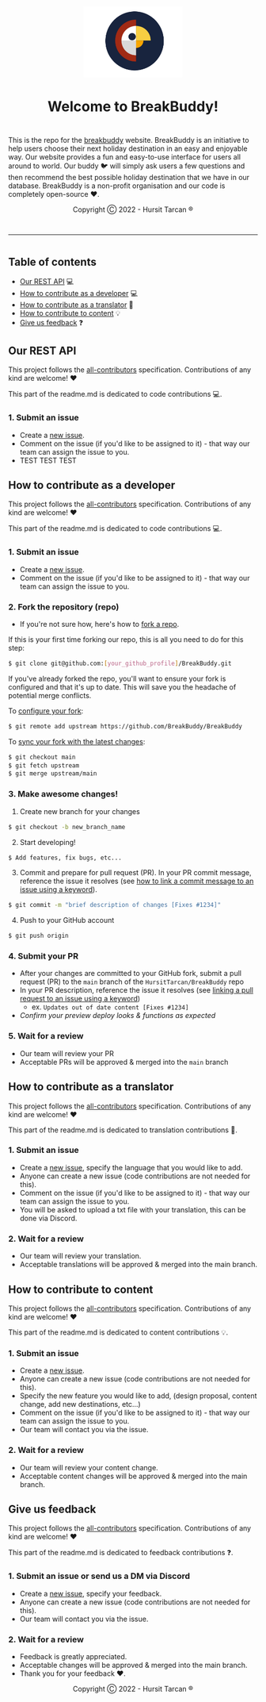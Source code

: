 <div align="center" style="margin-top: 1em; margin-bottom: 3em;">
  <a href="https://ethereum.org"><img alt="BreakBuddy logo" src="./docs/logo.png" alt="ethereum.org" width="200"></a>
  <h1>Welcome to BreakBuddy!</h1>
</div>

This is the repo for the [breakbuddy](https://breakbuddy.be) website. BreakBuddy is an initiative to help users choose their next holiday destination in an easy and enjoyable way. Our website provides a fun and easy-to-use interface for users all around to world. Our buddy :bird: will simply ask users a few questions and then recommend the best possible holiday destination that we have in our database. BreakBuddy is a non-profit organisation and our code is completely open-source :heart:.

<div align="center" style="margin-top: 1em; margin-bottom: 3em;">
  Copyright Ⓒ 2022 - Hursit Tarcan ®
</div>

<hr style="margin-top: 3em; margin-bottom: 3em;">

## Table of contents

- [Our REST API](#Our-REST-API) :computer:
- [How to contribute as a developer](#how-to-contribute-as-a-developer) :computer:
- [How to contribute as a translator](#how-to-contribute-as-a-translator) :pencil:
- [How to contribute to content](#how-to-contribute-to-content) :bulb:
- [Give us feedback](#Give-us-feedback) :question:

## Our REST API

This project follows the [all-contributors](https://allcontributors.org/docs/en/overview) specification. Contributions of any kind are welcome! :heart:

This part of the readme.md is dedicated to code contributions 💻.

### 1. Submit an issue

- Create a [new issue](https://github.com/HUrsitTarcan/BreakBuddy/issues/new/choose).
- Comment on the issue (if you'd like to be assigned to it) - that way our team can assign the issue to you.
- TEST TEST TEST 

## How to contribute as a developer

This project follows the [all-contributors](https://allcontributors.org/docs/en/overview) specification. Contributions of any kind are welcome! :heart:

This part of the readme.md is dedicated to code contributions 💻.

### 1. Submit an issue

- Create a [new issue](https://github.com/HUrsitTarcan/BreakBuddy/issues/new/choose).
- Comment on the issue (if you'd like to be assigned to it) - that way our team can assign the issue to you.

### 2. Fork the repository (repo)

- If you're not sure how, here's how to [fork a repo](https://help.github.com/en/articles/fork-a-repo).

If this is your first time forking our repo, this is all you need to do for this step:

```sh
$ git clone git@github.com:[your_github_profile]/BreakBuddy.git
```
If you've already forked the repo, you'll want to ensure your fork is configured and that it's up to date. This will save you the headache of potential merge conflicts.

To [configure your fork](https://docs.github.com/en/github/collaborating-with-issues-and-pull-requests/configuring-a-remote-for-a-fork):

```sh
$ git remote add upstream https://github.com/BreakBuddy/BreakBuddy
```

To [sync your fork with the latest changes](https://docs.github.com/en/github/collaborating-with-issues-and-pull-requests/syncing-a-fork):

```sh
$ git checkout main
$ git fetch upstream
$ git merge upstream/main
```
### 3. Make awesome changes!

1. Create new branch for your changes

```sh
$ git checkout -b new_branch_name
```

2. Start developing!

```sh
$ Add features, fix bugs, etc... 
```

3. Commit and prepare for pull request (PR). In your PR commit message, reference the issue it resolves (see [how to link a commit message to an issue using a keyword](https://docs.github.com/en/free-pro-team@latest/github/managing-your-work-on-github/linking-a-pull-request-to-an-issue#linking-a-pull-request-to-an-issue-using-a-keyword)).

```sh
$ git commit -m "brief description of changes [Fixes #1234]"
```

4. Push to your GitHub account

```sh
$ git push origin
```

### 4. Submit your PR

- After your changes are committed to your GitHub fork, submit a pull request (PR) to the `main` branch of the `HursitTarcan/BreakBuddy` repo
- In your PR description, reference the issue it resolves (see [linking a pull request to an issue using a keyword](https://docs.github.com/en/free-pro-team@latest/github/managing-your-work-on-github/linking-a-pull-request-to-an-issue#linking-a-pull-request-to-an-issue-using-a-keyword))
  - ex. `Updates out of date content [Fixes #1234]`
- _Confirm your preview deploy looks & functions as expected_

### 5. Wait for a review

- Our team will review your PR
- Acceptable PRs will be approved & merged into the `main` branch





## How to contribute as a translator

This project follows the [all-contributors](https://allcontributors.org/docs/en/overview) specification. Contributions of any kind are welcome! :heart:

This part of the readme.md is dedicated to translation contributions :pencil:.

### 1. Submit an issue

- Create a [new issue](https://github.com/HUrsitTarcan/BreakBuddy/issues/new/choose), specify the language that you would like to add.
- Anyone can create a new issue (code contributions are not needed for this). 
- Comment on the issue (if you'd like to be assigned to it) - that way our team can assign the issue to you.
- You will be asked to upload a txt file with your translation, this can be done via Discord. 

### 2. Wait for a review

- Our team will review your translation. 
- Acceptable translations will be approved & merged into the main branch. 




## How to contribute to content

This project follows the [all-contributors](https://allcontributors.org/docs/en/overview) specification. Contributions of any kind are welcome! :heart:

This part of the readme.md is dedicated to content contributions 💡.

### 1. Submit an issue

- Create a [new issue](https://github.com/HUrsitTarcan/BreakBuddy/issues/new/choose).
- Anyone can create a new issue (code contributions are not needed for this). 
- Specify the new feature you would like to add, (design proposal, content change, add new destinations, etc...) 
- Comment on the issue (if you'd like to be assigned to it) - that way our team can assign the issue to you.
- Our team will contact you via the issue. 

### 2. Wait for a review

- Our team will review your content change. 
- Acceptable content changes will be approved & merged into the main branch. 



## Give us feedback

This project follows the [all-contributors](https://allcontributors.org/docs/en/overview) specification. Contributions of any kind are welcome! :heart:

This part of the readme.md is dedicated to feedback contributions ❓.

### 1. Submit an issue or send us a DM via Discord

- Create a [new issue](https://github.com/HUrsitTarcan/BreakBuddy/issues/new/choose), specify your feedback.
- Anyone can create a new issue (code contributions are not needed for this). 
- Our team will contact you via the issue. 

### 2. Wait for a review

- Feedback is greatly appreciated. 
- Acceptable changes will be approved & merged into the main branch. 
- Thank you for your feedback :heart:.

<div align="center" style="margin-top: 1em; margin-bottom: 3em;">
  Copyright Ⓒ 2022 - Hursit Tarcan ®
</div>
